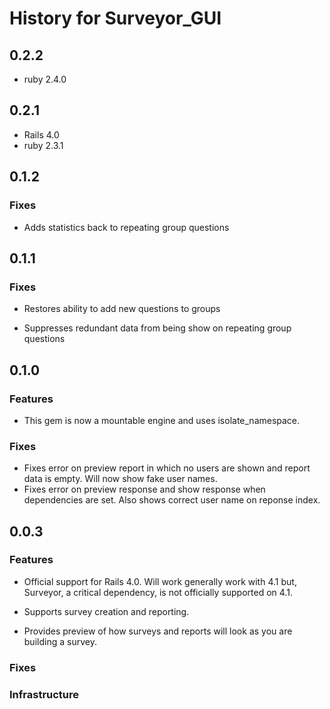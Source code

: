History for Surveyor_GUI
====================

0.2.2
-----
- ruby 2.4.0



0.2.1
-----

- Rails 4.0
- ruby 2.3.1



0.1.2
------
### Fixes

- Adds statistics back to repeating group questions

0.1.1
------

### Fixes

- Restores ability to add new questions to groups

- Suppresses redundant data from being show on repeating group questions

0.1.0
------

### Features

- This gem is now a mountable engine and uses isolate_namespace.

### Fixes

- Fixes error on preview report in which no users are shown and report data is empty.  Will now show fake user names.
- Fixes error on preview response and show response when dependencies are set. Also shows correct user name on reponse
  index.

0.0.3
------

### Features

- Official support for Rails 4.0.  Will work generally work with 4.1 but, Surveyor, a critical dependency, is not officially supported on 4.1.

- Supports survey creation and reporting.

- Provides preview of how surveys and reports will look as you are building a survey.

### Fixes


### Infrastructure

